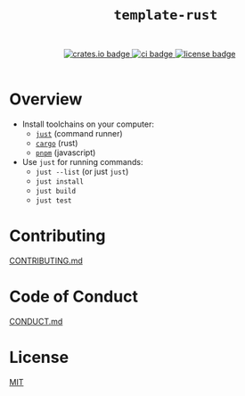 <h1 align="center">
  <code>
    template-rust
  </code>
</h1>

<div align="center">
  <a href="https://crates.io">
    <img
      src="https://img.shields.io/crates/v/ragkit-template-rust.svg"
      alt="crates.io badge">
  </a>
  <a href="https://github.com/ragkit/template-rust/actions">
    <img
      src="https://github.com/ragkit/template-rust/actions/workflows/ci.yml/badge.svg"
      alt="ci badge">
  </a>
  <a href="./LICENSE">
    <img
      src="https://img.shields.io/badge/license-MIT-blue"
      alt="license badge">
  </a>
</div>
<br>

# Overview

- Install toolchains on your computer:
  - [`just`](https://github.com/casey/just#installation) (command runner)
  - [`cargo`](https://doc.rust-lang.org/cargo/getting-started/installation.html) (rust)
  - [`pnpm`](https://pnpm.io/installation) (javascript)
- Use `just` for running commands:
  - `just --list` (or just `just`)
  - `just install`
  - `just build`
  - `just test`

# Contributing

[CONTRIBUTING.md](./CONTRIBUTING.md)

# Code of Conduct

[CONDUCT.md](./CONDUCT.md)

# License

[MIT](./LICENSE)
